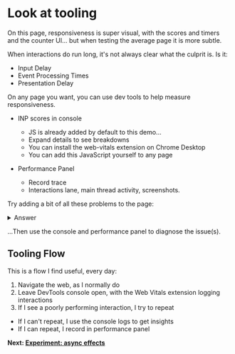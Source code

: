 # Look at tooling

On this page, responsiveness is super visual, with the scores and timers and the counter UI... but when testing the average page it is more subtle.

When interactions do run long, it's not always clear what the culprit is. Is it:

* Input Delay
* Event Processing Times
* Presentation Delay

On any page you want, you can use dev tools to help measure responsiveness.

* INP scores in console
  * JS is already added by default to this demo...
  * Expand details to see breakdowns
  * You can install the web-vitals extension on Chrome Desktop
  * You can add this JavaScript yourself to any page

* Performance Panel
  * Record trace
  * Interactions lane, main thread activity, screenshots.

Try adding a bit of all these problems to the page:

<details>
<summary>Answer</summary>

```js
setInterval(() => {
  blockFor(1000);
}, 3000);

button.addEventListener("click", () => {
  blockFor(1000);
  score.incrementAndUpdateUI();

  requestAnimationFrame(() => {
    blockFor(1000);
  });
});
```
</details>

...Then use the console and performance panel to diagnose the issue(s).

## Tooling Flow

This is a flow I find useful, every day:

1. Navigate the web, as I normally do
2. Leave DevTools console open, with the Web Vitals extension logging interactions
3. If I see a poorly performing interaction, I try to repeat
  * If I can't repeat, I use the console logs to get insights
  * If I can repeat, I record in performance panel

**Next: [Experiment: async effects](https://github.com/malchata/inp-workshop/blob/main/guide/13-async-effects.md)**
